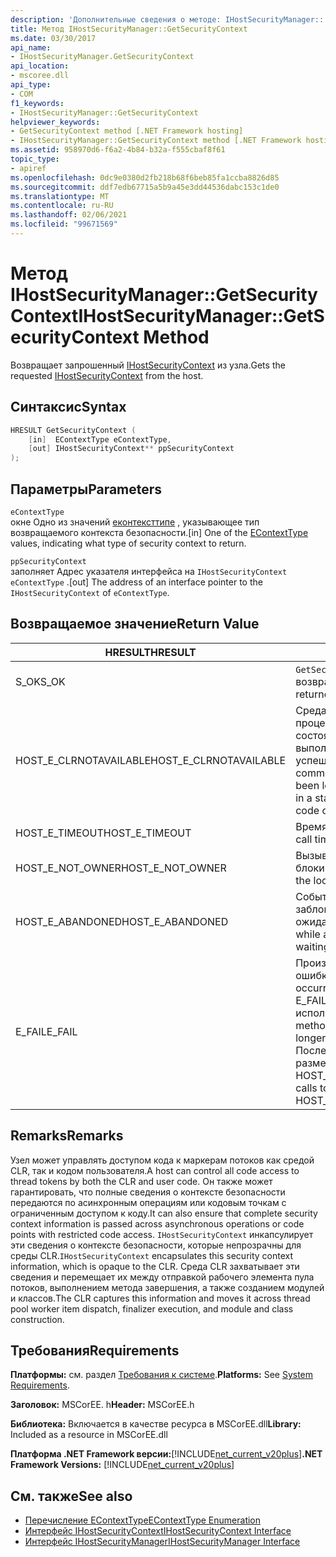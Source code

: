 ```yaml
---
description: 'Дополнительные сведения о методе: IHostSecurityManager:: Getsecuritycontext-'
title: Метод IHostSecurityManager::GetSecurityContext
ms.date: 03/30/2017
api_name:
- IHostSecurityManager.GetSecurityContext
api_location:
- mscoree.dll
api_type:
- COM
f1_keywords:
- IHostSecurityManager::GetSecurityContext
helpviewer_keywords:
- GetSecurityContext method [.NET Framework hosting]
- IHostSecurityManager::GetSecurityContext method [.NET Framework hosting]
ms.assetid: 958970d6-f6a2-4b84-b32a-f555cbaf8f61
topic_type:
- apiref
ms.openlocfilehash: 0dc9e0380d2fb218b68f6beb85fa1ccba8826d85
ms.sourcegitcommit: ddf7edb67715a5b9a45e3dd44536dabc153c1de0
ms.translationtype: MT
ms.contentlocale: ru-RU
ms.lasthandoff: 02/06/2021
ms.locfileid: "99671569"
---
```

# <a name="ihostsecuritymanagergetsecuritycontext-method"></a><span data-ttu-id="6944d-103">Метод IHostSecurityManager::GetSecurityContext</span><span class="sxs-lookup"><span data-stu-id="6944d-103">IHostSecurityManager::GetSecurityContext Method</span></span>

<span data-ttu-id="6944d-104">Возвращает запрошенный [IHostSecurityContext](ihostsecuritycontext-interface.md) из узла.</span><span class="sxs-lookup"><span data-stu-id="6944d-104">Gets the requested [IHostSecurityContext](ihostsecuritycontext-interface.md) from the host.</span></span>  
  
## <a name="syntax"></a><span data-ttu-id="6944d-105">Синтаксис</span><span class="sxs-lookup"><span data-stu-id="6944d-105">Syntax</span></span>  
  
```cpp
HRESULT GetSecurityContext (  
    [in]  EContextType eContextType,
    [out] IHostSecurityContext** ppSecurityContext  
);  
```  
  
## <a name="parameters"></a><span data-ttu-id="6944d-106">Параметры</span><span class="sxs-lookup"><span data-stu-id="6944d-106">Parameters</span></span>  

 `eContextType`  
 <span data-ttu-id="6944d-107">окне Одно из значений [еконтексттипе](econtexttype-enumeration.md) , указывающее тип возвращаемого контекста безопасности.</span><span class="sxs-lookup"><span data-stu-id="6944d-107">[in] One of the [EContextType](econtexttype-enumeration.md) values, indicating what type of security context to return.</span></span>  
  
 `ppSecurityContext`  
 <span data-ttu-id="6944d-108">заполняет Адрес указателя интерфейса на `IHostSecurityContext` `eContextType` .</span><span class="sxs-lookup"><span data-stu-id="6944d-108">[out] The address of an interface pointer to the `IHostSecurityContext` of `eContextType`.</span></span>  
  
## <a name="return-value"></a><span data-ttu-id="6944d-109">Возвращаемое значение</span><span class="sxs-lookup"><span data-stu-id="6944d-109">Return Value</span></span>  
  
|<span data-ttu-id="6944d-110">HRESULT</span><span class="sxs-lookup"><span data-stu-id="6944d-110">HRESULT</span></span>|<span data-ttu-id="6944d-111">Описание:</span><span class="sxs-lookup"><span data-stu-id="6944d-111">Description</span></span>|  
|-------------|-----------------|  
|<span data-ttu-id="6944d-112">S_OK</span><span class="sxs-lookup"><span data-stu-id="6944d-112">S_OK</span></span>|<span data-ttu-id="6944d-113">`GetSecurityContext` успешно возвращено.</span><span class="sxs-lookup"><span data-stu-id="6944d-113">`GetSecurityContext` returned successfully.</span></span>|  
|<span data-ttu-id="6944d-114">HOST_E_CLRNOTAVAILABLE</span><span class="sxs-lookup"><span data-stu-id="6944d-114">HOST_E_CLRNOTAVAILABLE</span></span>|<span data-ttu-id="6944d-115">Среда CLR не была загружена в процесс, или среда CLR находится в состоянии, в котором она не может выполнить управляемый код или успешно обработать вызов.</span><span class="sxs-lookup"><span data-stu-id="6944d-115">The common language runtime (CLR) has not been loaded into a process, or the CLR is in a state in which it cannot run managed code or process the call successfully.</span></span>|  
|<span data-ttu-id="6944d-116">HOST_E_TIMEOUT</span><span class="sxs-lookup"><span data-stu-id="6944d-116">HOST_E_TIMEOUT</span></span>|<span data-ttu-id="6944d-117">Время ожидания вызова истекло.</span><span class="sxs-lookup"><span data-stu-id="6944d-117">The call timed out.</span></span>|  
|<span data-ttu-id="6944d-118">HOST_E_NOT_OWNER</span><span class="sxs-lookup"><span data-stu-id="6944d-118">HOST_E_NOT_OWNER</span></span>|<span data-ttu-id="6944d-119">Вызывающий объект не владеет блокировкой.</span><span class="sxs-lookup"><span data-stu-id="6944d-119">The caller does not own the lock.</span></span>|  
|<span data-ttu-id="6944d-120">HOST_E_ABANDONED</span><span class="sxs-lookup"><span data-stu-id="6944d-120">HOST_E_ABANDONED</span></span>|<span data-ttu-id="6944d-121">Событие было отменено, пока заблокированный поток или волокно ожидают его.</span><span class="sxs-lookup"><span data-stu-id="6944d-121">An event was canceled while a blocked thread or fiber was waiting on it.</span></span>|  
|<span data-ttu-id="6944d-122">E_FAIL</span><span class="sxs-lookup"><span data-stu-id="6944d-122">E_FAIL</span></span>|<span data-ttu-id="6944d-123">Произошла неизвестная фатальная ошибка.</span><span class="sxs-lookup"><span data-stu-id="6944d-123">An unknown catastrophic failure occurred.</span></span> <span data-ttu-id="6944d-124">Когда метод возвращает E_FAIL, среда CLR больше не может использоваться в процессе.</span><span class="sxs-lookup"><span data-stu-id="6944d-124">When a method returns E_FAIL, the CLR is no longer usable within the process.</span></span> <span data-ttu-id="6944d-125">Последующие вызовы методов размещения возвращают HOST_E_CLRNOTAVAILABLE.</span><span class="sxs-lookup"><span data-stu-id="6944d-125">Subsequent calls to hosting methods return HOST_E_CLRNOTAVAILABLE.</span></span>|  
  
## <a name="remarks"></a><span data-ttu-id="6944d-126">Remarks</span><span class="sxs-lookup"><span data-stu-id="6944d-126">Remarks</span></span>  

 <span data-ttu-id="6944d-127">Узел может управлять доступом кода к маркерам потоков как средой CLR, так и кодом пользователя.</span><span class="sxs-lookup"><span data-stu-id="6944d-127">A host can control all code access to thread tokens by both the CLR and user code.</span></span> <span data-ttu-id="6944d-128">Он также может гарантировать, что полные сведения о контексте безопасности передаются по асинхронным операциям или кодовым точкам с ограниченным доступом к коду.</span><span class="sxs-lookup"><span data-stu-id="6944d-128">It can also ensure that complete security context information is passed across asynchronous operations or code points with restricted code access.</span></span> <span data-ttu-id="6944d-129">`IHostSecurityContext` инкапсулирует эти сведения о контексте безопасности, которые непрозрачны для среды CLR.</span><span class="sxs-lookup"><span data-stu-id="6944d-129">`IHostSecurityContext` encapsulates this security context information, which is opaque to the CLR.</span></span> <span data-ttu-id="6944d-130">Среда CLR захватывает эти сведения и перемещает их между отправкой рабочего элемента пула потоков, выполнением метода завершения, а также созданием модулей и классов.</span><span class="sxs-lookup"><span data-stu-id="6944d-130">The CLR captures this information and moves it across thread pool worker item dispatch, finalizer execution, and module and class construction.</span></span>  
  
## <a name="requirements"></a><span data-ttu-id="6944d-131">Требования</span><span class="sxs-lookup"><span data-stu-id="6944d-131">Requirements</span></span>  

 <span data-ttu-id="6944d-132">**Платформы:** см. раздел [Требования к системе](../../get-started/system-requirements.md).</span><span class="sxs-lookup"><span data-stu-id="6944d-132">**Platforms:** See [System Requirements](../../get-started/system-requirements.md).</span></span>  
  
 <span data-ttu-id="6944d-133">**Заголовок:** MSCorEE. h</span><span class="sxs-lookup"><span data-stu-id="6944d-133">**Header:** MSCorEE.h</span></span>  
  
 <span data-ttu-id="6944d-134">**Библиотека:** Включается в качестве ресурса в MSCorEE.dll</span><span class="sxs-lookup"><span data-stu-id="6944d-134">**Library:** Included as a resource in MSCorEE.dll</span></span>  
  
 <span data-ttu-id="6944d-135">**Платформа .NET Framework версии:**[!INCLUDE[net_current_v20plus](../../../../includes/net-current-v20plus-md.md)]</span><span class="sxs-lookup"><span data-stu-id="6944d-135">**.NET Framework Versions:** [!INCLUDE[net_current_v20plus](../../../../includes/net-current-v20plus-md.md)]</span></span>  
  
## <a name="see-also"></a><span data-ttu-id="6944d-136">См. также</span><span class="sxs-lookup"><span data-stu-id="6944d-136">See also</span></span>

- [<span data-ttu-id="6944d-137">Перечисление EContextType</span><span class="sxs-lookup"><span data-stu-id="6944d-137">EContextType Enumeration</span></span>](econtexttype-enumeration.md)
- [<span data-ttu-id="6944d-138">Интерфейс IHostSecurityContext</span><span class="sxs-lookup"><span data-stu-id="6944d-138">IHostSecurityContext Interface</span></span>](ihostsecuritycontext-interface.md)
- [<span data-ttu-id="6944d-139">Интерфейс IHostSecurityManager</span><span class="sxs-lookup"><span data-stu-id="6944d-139">IHostSecurityManager Interface</span></span>](ihostsecuritymanager-interface.md)
